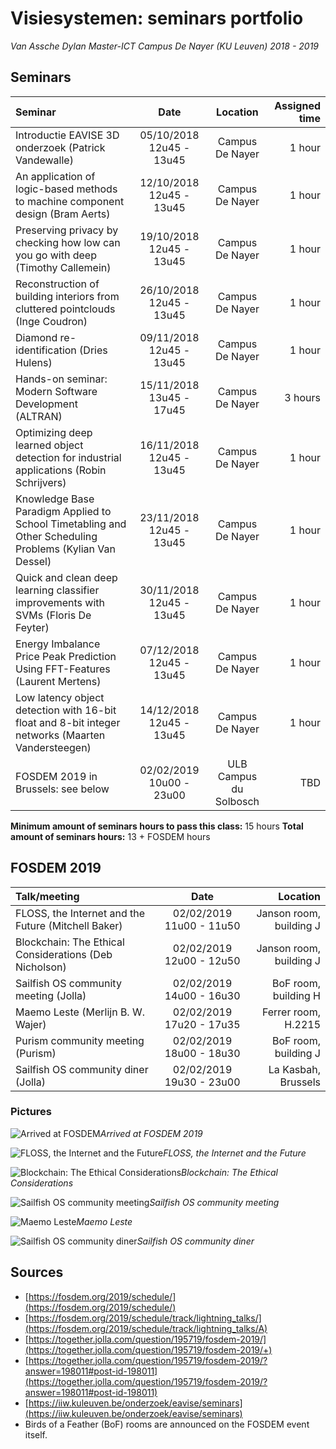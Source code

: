 # Visiesystemen: seminars portfolio

_Van Assche Dylan_
_Master-ICT_
_Campus De Nayer (KU Leuven) 2018 - 2019_

## Seminars

| Seminar    								 													|  Date   					| Location 				| Assigned time	|
| :------------------------------------------------------------------------------------------------------------------------------------------------ | :----------------------------------: | :----------------------------------:  | ----------------------: |
|  Introductie EAVISE 3D onderzoek (Patrick Vandewalle)												| 05/10/2018 12u45 - 13u45	| Campus De Nayer		| 1 hour			|
|  An application of logic-based methods to machine component design (Bram Aerts)						| 12/10/2018 12u45 - 13u45	| Campus De Nayer		| 1 hour			|
|  Preserving privacy by checking how low can you go with deep (Timothy Callemein)						| 19/10/2018 12u45 - 13u45	| Campus De Nayer		| 1 hour			|
|  Reconstruction of building interiors from cluttered pointclouds (Inge Coudron)							| 26/10/2018 12u45 - 13u45	| Campus De Nayer		| 1 hour			|
|  Diamond re-identification (Dries Hulens)															| 09/11/2018 12u45 - 13u45	| Campus De Nayer		| 1 hour			|
|  Hands-on seminar: Modern Software Development (ALTRAN)											| 15/11/2018 13u45 - 17u45	| Campus De Nayer		| 3 hours			|
|  Optimizing deep learned object detection for industrial applications (Robin Schrijvers)						| 16/11/2018 12u45 - 13u45	| Campus De Nayer		| 1 hour			|
|  Knowledge Base Paradigm Applied to School Timetabling and Other Scheduling Problems (Kylian Van Dessel)	| 23/11/2018 12u45 - 13u45 	| Campus De Nayer		| 1 hour			|
|  Quick and clean deep learning classifier improvements with SVMs (Floris De Feyter)						| 30/11/2018 12u45 - 13u45  	| Campus De Nayer		| 1 hour			|
|  Energy Imbalance Price Peak Prediction Using FFT-Features (Laurent Mertens)							| 07/12/2018 12u45 - 13u45    | Campus De Nayer		| 1 hour			|
|  Low latency object detection with 16-bit float and 8-bit integer networks (Maarten Vandersteegen)			| 14/12/2018 12u45 - 13u45    | Campus De Nayer		| 1 hour			|
|  FOSDEM 2019 in Brussels: see below															| 02/02/2019 10u00 - 23u00	| ULB Campus du Solbosch	| TBD			|

**Minimum amount of seminars hours to pass this class:** 15 hours
**Total amount of seminars hours:** 13 + FOSDEM hours

## FOSDEM 2019 

| Talk/meeting							 														|  Date   					| Location 				|
| :------------------------------------------------------------------------------------------------------------------------------------------------ | :----------------------------------: | -----------------------------------:  |
| FLOSS, the Internet and the Future (Mitchell Baker)													| 02/02/2019 11u00 - 11u50	| Janson room, building J	|
| Blockchain: The Ethical Considerations (Deb Nicholson)												| 02/02/2019 12u00 - 12u50	| Janson room, building J	|
| Sailfish OS community meeting (Jolla)															| 02/02/2019 14u00 - 16u30	| BoF room, building H		|
| Maemo Leste (Merlijn B. W. Wajer)																| 02/02/2019 17u20 - 17u35	| Ferrer room, H.2215		|
| Purism community meeting (Purism)																| 02/02/2019 18u00 - 18u30	| BoF room, building J		|
| Sailfish OS community diner (Jolla)																| 02/02/2019 19u30 - 23u00	| La Kasbah, Brussels		|

### Pictures
![Arrived at FOSDEM](images/arrived.jpg  "Arrived!")*Arrived at FOSDEM 2019*

![FLOSS, the Internet and the Future](images/floss-the-internet-and-the-future.jpg  "FLOSS, the Internet and the Future")*FLOSS, the Internet and the Future*

![Blockchain: The Ethical Considerations](images/blockchain-the-ethical-considerations.jpg  "Blockchain: The Ethical Considerations")*Blockchain: The Ethical Considerations*

![Sailfish OS community meeting](images/sfos-community-meeting.jpg  "Sailfish OS community meeting")*Sailfish OS community meeting*

![Maemo Leste](images/maemo-leste.jpg  "Maemo Leste")*Maemo Leste*

![Sailfish OS community diner](images/sfos-community-diner.jpg  "Sailfish OS community diner")*Sailfish OS community diner*

## Sources
- [https://fosdem.org/2019/schedule/](https://fosdem.org/2019/schedule/)
- [https://fosdem.org/2019/schedule/track/lightning_talks/](https://fosdem.org/2019/schedule/track/lightning_talks/A)
- [https://together.jolla.com/question/195719/fosdem-2019/](https://together.jolla.com/question/195719/fosdem-2019/+)
- [https://together.jolla.com/question/195719/fosdem-2019/?answer=198011#post-id-198011](https://together.jolla.com/question/195719/fosdem-2019/?answer=198011#post-id-198011)
- [https://iiw.kuleuven.be/onderzoek/eavise/seminars](https://iiw.kuleuven.be/onderzoek/eavise/seminars)
- Birds of a Feather (BoF) rooms are announced on the FOSDEM event itself.